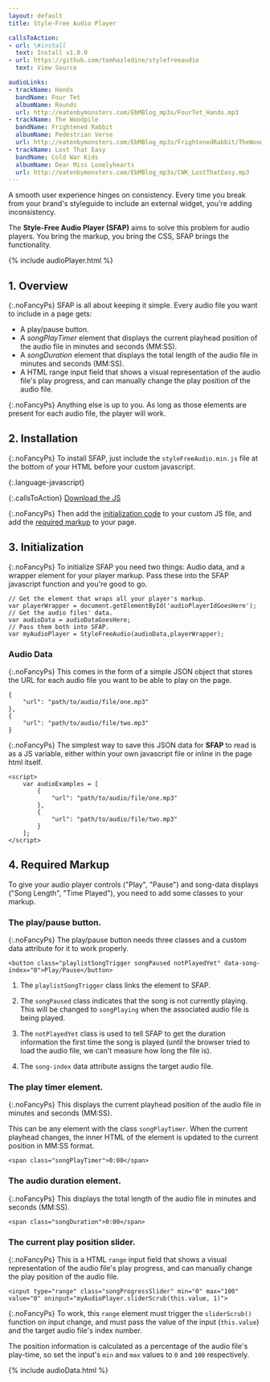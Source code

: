 ```yaml
---
layout: default
title: Style-Free Audio Player

callsToAction:
- url: \#install
  text: Install v1.0.0
- url: https://github.com/tomhazledine/stylefreeaudio
  text: View Source

audioLinks:
- trackName: Hands
  bandName: Four Tet
  albumName: Rounds
  url: http://eatenbymonsters.com/EbMBlog_mp3s/FourTet_Hands.mp3
- trackName: The Woodpile
  bandName: Frightened Rabbit
  albumName: Pedestrian Verse
  url: http://eatenbymonsters.com/EbMBlog_mp3s/FrightenedRabbit/TheWoodpile.mp3
- trackName: Lost That Easy
  bandName: Cold War Kids
  albumName: Dear Miss Lonelyhearts
  url: http://eatenbymonsters.com/EbMBlog_mp3s/CWK_LostThatEasy.mp3
---
```


A smooth user experience hinges on consistency. Every time you break from your brand's styleguide to include an external widget, you're adding inconsistency.

The **Style-Free Audio Player (SFAP)** aims to solve this problem for audio players. You bring the markup, you bring the CSS, SFAP brings the functionality.

{% include audioPlayer.html %}

<div class="divider" id="over"></div>

## 1. Overview

{:.noFancyPs}
SFAP is all about keeping it simple. Every audio file you want to include in a page gets:

* A play/pause button.
* A *songPlayTimer* element that displays the current playhead position of the audio file in minutes and seconds (MM:SS).
* A *songDuration* element that displays the total length of the audio file in minutes and seconds (MM:SS).
* A HTML range input field that shows a visual representation of the audio file's play progress, and can manually change the play position of the audio file.

{:.noFancyPs}
Anything else is up to you. As long as those elements are present for each audio file, the player will work.

<div class="divider" id="install"></div>

## 2. Installation

{:.noFancyPs}
To install SFAP, just include the `styleFreeAudio.min.js` file at the bottom of your HTML before your custom javascript.

<!--<script src="https://gist.github.com/tomhazledine/b12bb19289f0d5023094.js"></script>-->

{:.language-javascript}
    <script src="/path/to/styleFreeAudio.min.js"></script>
    <script src="/path/to/yourCustom.js"></script>

{:.callsToAction}
<a href="{{ site.url }}/downloads/styleFreeAudio.min.js" class="callToAction">Download the JS</a>

{:.noFancyPs}
Then add the [initialization code](#init) to your custom JS file, and add the [required markup](#markup) to your page.

<div class="divider" id="init"></div>

## 3. Initialization

{:.noFancyPs}
To initialize SFAP you need two things: Audio data, and a wrapper element for your player markup. Pass these into the SFAP javascript function and you're good to go.

    // Get the element that wraps all your player's markup.
    var playerWrapper = document.getElementById('audioPlayerIdGoesHere');
    // Get the audio files' data.
    var audioData = audioDataGoesHere;
    // Pass them both into SFAP. 
    var myAudioPlayer = StyleFreeAudio(audioData,playerWrapper);

### Audio Data

{:.noFancyPs}
This comes in the form of a simple JSON object that stores the URL for each audio file you want to be able to play on the page.

    {
        "url": "path/to/audio/file/one.mp3"
    },
    {
        "url": "path/to/audio/file/two.mp3"
    }

{:.noFancyPs}
The simplest way to save this JSON data for **SFAP** to read is as a JS variable, either within your own javascript file or inline in the page html itself.

    <script>
        var audioExamples = [
            {
                "url": "path/to/audio/file/one.mp3"
            },
            {
                "url": "path/to/audio/file/two.mp3"
            }
        ];
    </script>

<div class="divider" id="markup"></div>

## 4. Required Markup

To give your audio player controls ("Play", "Pause") and song-data displays ("Song Length", "Time Played"), you need to add some classes to your markup.

### The play/pause button.

{:.noFancyPs}
The play/pause button needs three classes and a custom data attribute for it to work properly.

    <button class="playlistSongTrigger songPaused notPlayedYet" data-song-index="0">Play/Pause</button>

1. The `playlistSongTrigger` class links the element to SFAP.

2. The `songPaused` class indicates that the song is not currently playing. This will be changed to `songPlaying` when the associated audio file is being played.

3. The `notPlayedYet` class is used to tell SFAP to get the duration information the first time the song is played (until the browser tried to load the audio file, we can't measure how long the file is).

4. The `song-index` data attribute assigns the target audio file.

### The play timer element.

{:.noFancyPs}
This displays the current playhead position of the audio file in minutes and seconds (MM:SS).

This can be any element with the class `songPlayTimer`. When the current playhead changes, the inner HTML of the element is updated to the current position in MM:SS format.

    <span class="songPlayTimer">0:00</span>


### The audio duration element.

{:.noFancyPs}
This displays the total length of the audio file in minutes and seconds (MM:SS).

    <span class="songDuration">0:00</span>

### The current play position slider.

{:.noFancyPs}
This is a HTML `range` input field that shows a visual representation of the audio file's play progress, and can manually change the play position of the audio file.

    <input type="range" class="songProgressSlider" min="0" max="100" value="0" oninput="myAudioPlayer.sliderScrub(this.value, 1)">

{:.noFancyPs}
To work, this `range` element must trigger the `sliderScrub()` function on input change, and must pass the value of the input (`this.value`) and the target audio file's index number.

The position information is calculated as a percentage of the audio file's play-time, so set the input's `min` and `max` values to `0` and `100` respectively.

{% include audioData.html %}

